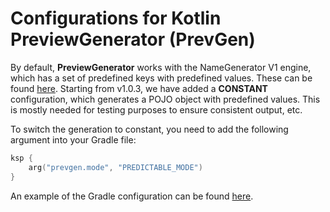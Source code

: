 # Configurations for Kotlin PreviewGenerator (PrevGen)

By default, **PreviewGenerator** works with the NameGenerator V1 engine, which has a set of predefined keys with predefined values. These can be found [here](https://github.com/Vram-Voskanyan/PrevGen/blob/main/PreviewGenerator/src/main/kotlin/generatorengine/samples/DataSamples.kt).
Starting from v1.0.3, we have added a **CONSTANT** configuration, which generates a POJO object with predefined values. This is mostly needed for testing purposes to ensure consistent output, etc.

To switch the generation to constant, you need to add the following argument into your Gradle file: 
```kotlin
ksp {
    arg("prevgen.mode", "PREDICTABLE_MODE")
}
```

An example of the Gradle configuration can be found [here](https://github.com/Vram-Voskanyan/PrevGen/blob/main/app/build.gradle.kts).
